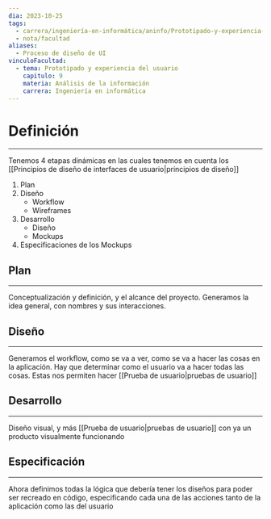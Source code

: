 ```yaml
---
dia: 2023-10-25
tags:
  - carrera/ingeniería-en-informática/aninfo/Prototipado-y-experiencia-del-usuario
  - nota/facultad
aliases:
  - Proceso de diseño de UI
vinculoFacultad:
  - tema: Prototipado y experiencia del usuario
    capitulo: 9
    materia: Análisis de la información
    carrera: Ingeniería en informática
---
```

# Definición
---
Tenemos 4 etapas dinámicas en las cuales tenemos en cuenta los [[Principios de diseño de interfaces de usuario|principios de diseño]]
1. Plan
2. Diseño
	* Workflow
	* Wireframes
3. Desarrollo
	* Diseño
	* Mockups
4. Especificaciones de los Mockups

## Plan
---
Conceptualización y definición, y el alcance del proyecto. Generamos la idea general, con nombres y sus interacciones.

## Diseño
---
Generamos el workflow, como se va a ver, como se va a hacer las cosas en la aplicación. Hay que determinar como el usuario va a hacer todas las cosas. Estas nos permiten hacer [[Prueba de usuario|pruebas de usuario]]

## Desarrollo
---
Diseño visual, y más [[Prueba de usuario|pruebas de usuario]] con ya un producto visualmente funcionando

## Especificación
---
Ahora definimos todas la lógica que debería tener los diseños para poder ser recreado en código, especificando cada una de las acciones tanto de la aplicación como las del usuario
